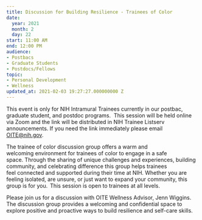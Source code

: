 ```yaml
---
title: Discussion for Building Resilience - Trainees of Color
date:
  year: 2021
  month: 2
  day: 22
start: 11:00 AM
end: 12:00 PM
audience:
- Postbacs
- Graduate Students
- Postdocs/Fellows
topic:
- Personal Development
- Wellness
updated_at: 2021-02-03 19:27:27.000000000 Z
---
```

This event is only for NIH Intramural Trainees currently in our postbac,
graduate student, and postdoc programs.  This session will be held
online via Zoom and the link will be distributed in NIH Trainee Listserv
announcements. If you need the link immediately please email
OITE@nih.gov. 

The trainee of color discussion group offers a warm and
welcoming environment for trainees of color to engage in a safe
space. Through the sharing of unique challenges and experiences,
building community, and celebrating difference this group helps trainees
feel connected and supported during their time at NIH. Whether you are
feeling isolated, are unsure, or just want to expand your community,
this group is for you.  This session is open to trainees at all
levels.  

Please join us for a discussion with OITE Wellness Advisor, Jenn
Wiggins. The discussion group provides a welcoming and confidential
space to explore positive and proactive ways to build resilience and
self-care skills.
